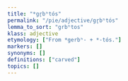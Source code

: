 ```yaml
---
title: "*gr̥bʰtós"
permalink: "/pie/adjective/gr̥bʰtós"
lemma_to_sort: "grbʰtos"
klass: adjective
etymology: ["From *gerbʰ- +‎ *-tós."]
markers: []
synonyms: []
definitions: ["carved"]
topics: []
---
```

